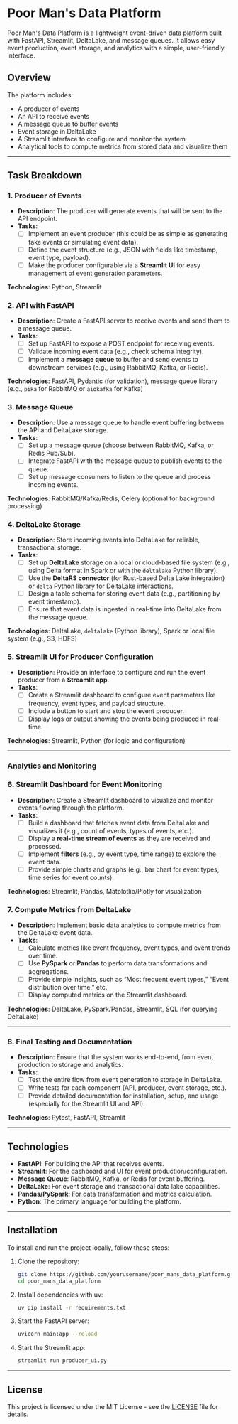 # Poor Man's Data Platform

Poor Man's Data Platform is a lightweight event-driven data platform built with FastAPI, Streamlit, DeltaLake, and message queues. It allows easy event production, event storage, and analytics with a simple, user-friendly interface.

## Overview

The platform includes:
- A producer of events
- An API to receive events
- A message queue to buffer events
- Event storage in DeltaLake
- A Streamlit interface to configure and monitor the system
- Analytical tools to compute metrics from stored data and visualize them

---

## Task Breakdown

### **1. Producer of Events**
   - **Description**: The producer will generate events that will be sent to the API endpoint.
   - **Tasks**:
     - [ ] Implement an event producer (this could be as simple as generating fake events or simulating event data).
     - [ ] Define the event structure (e.g., JSON with fields like timestamp, event type, payload).
     - [ ] Make the producer configurable via a **Streamlit UI** for easy management of event generation parameters.
   
   **Technologies**: Python, Streamlit

### **2. API with FastAPI**
   - **Description**: Create a FastAPI server to receive events and send them to a message queue.
   - **Tasks**:
     - [ ] Set up FastAPI to expose a POST endpoint for receiving events.
     - [ ] Validate incoming event data (e.g., check schema integrity).
     - [ ] Implement a **message queue** to buffer and send events to downstream services (e.g., using RabbitMQ, Kafka, or Redis).
   
   **Technologies**: FastAPI, Pydantic (for validation), message queue library (e.g., `pika` for RabbitMQ or `aiokafka` for Kafka)

### **3. Message Queue**
   - **Description**: Use a message queue to handle event buffering between the API and DeltaLake storage.
   - **Tasks**:
     - [ ] Set up a message queue (choose between RabbitMQ, Kafka, or Redis Pub/Sub).
     - [ ] Integrate FastAPI with the message queue to publish events to the queue.
     - [ ] Set up message consumers to listen to the queue and process incoming events.
   
   **Technologies**: RabbitMQ/Kafka/Redis, Celery (optional for background processing)

### **4. DeltaLake Storage**
   - **Description**: Store incoming events into DeltaLake for reliable, transactional storage.
   - **Tasks**:
     - [ ] Set up **DeltaLake** storage on a local or cloud-based file system (e.g., using Delta format in Spark or with the `deltalake` Python library).
     - [ ] Use the **DeltaRS connector** (for Rust-based Delta Lake integration) or `delta` Python library for DeltaLake interactions.
     - [ ] Design a table schema for storing event data (e.g., partitioning by event timestamp).
     - [ ] Ensure that event data is ingested in real-time into DeltaLake from the message queue.
   
   **Technologies**: DeltaLake, `deltalake` (Python library), Spark or local file system (e.g., S3, HDFS)

### **5. Streamlit UI for Producer Configuration**
   - **Description**: Provide an interface to configure and run the event producer from a **Streamlit app**.
   - **Tasks**:
     - [ ] Create a Streamlit dashboard to configure event parameters like frequency, event types, and payload structure.
     - [ ] Include a button to start and stop the event producer.
     - [ ] Display logs or output showing the events being produced in real-time.
   
   **Technologies**: Streamlit, Python (for logic and configuration)

---

### **Analytics and Monitoring**

### **6. Streamlit Dashboard for Event Monitoring**
   - **Description**: Create a Streamlit dashboard to visualize and monitor events flowing through the platform.
   - **Tasks**:
     - [ ] Build a dashboard that fetches event data from DeltaLake and visualizes it (e.g., count of events, types of events, etc.).
     - [ ] Display a **real-time stream of events** as they are received and processed.
     - [ ] Implement **filters** (e.g., by event type, time range) to explore the event data.
     - [ ] Provide simple charts and graphs (e.g., bar chart for event types, time series for event counts).
   
   **Technologies**: Streamlit, Pandas, Matplotlib/Plotly for visualization

### **7. Compute Metrics from DeltaLake**
   - **Description**: Implement basic data analytics to compute metrics from the DeltaLake event data.
   - **Tasks**:
     - [ ] Calculate metrics like event frequency, event types, and event trends over time.
     - [ ] Use **PySpark** or **Pandas** to perform data transformations and aggregations.
     - [ ] Provide simple insights, such as “Most frequent event types,” “Event distribution over time,” etc.
     - [ ] Display computed metrics on the Streamlit dashboard.
   
   **Technologies**: DeltaLake, PySpark/Pandas, Streamlit, SQL (for querying DeltaLake)

---

### **8. Final Testing and Documentation**
   - **Description**: Ensure that the system works end-to-end, from event production to storage and analytics.
   - **Tasks**:
     - [ ] Test the entire flow from event generation to storage in DeltaLake.
     - [ ] Write tests for each component (API, producer, event storage, etc.).
     - [ ] Provide detailed documentation for installation, setup, and usage (especially for the Streamlit UI and API).
   
   **Technologies**: Pytest, FastAPI, Streamlit

---

## Technologies

- **FastAPI**: For building the API that receives events.
- **Streamlit**: For the dashboard and UI for event production/configuration.
- **Message Queue**: RabbitMQ, Kafka, or Redis for event buffering.
- **DeltaLake**: For event storage and transactional data lake capabilities.
- **Pandas/PySpark**: For data transformation and metrics calculation.
- **Python**: The primary language for building the platform.

---

## Installation

To install and run the project locally, follow these steps:

1. Clone the repository:
    ```bash
    git clone https://github.com/yourusername/poor_mans_data_platform.git
    cd poor_mans_data_platform
    ```

2. Install dependencies with uv:
    ```bash
    uv pip install -r requirements.txt
    ```

3. Start the FastAPI server:
    ```bash
    uvicorn main:app --reload
    ```

4. Start the Streamlit app:
    ```bash
    streamlit run producer_ui.py
    ```

---

## License

This project is licensed under the MIT License - see the [LICENSE](LICENSE) file for details.
